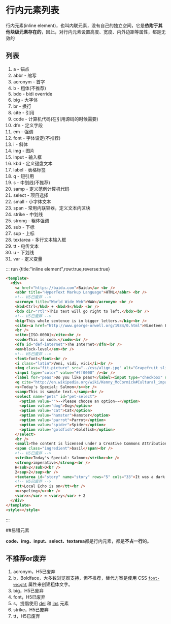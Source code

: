 # 行内元素列表

行内元素(inline element)，也叫内联元素，没有自己的独立空间，它是**依附于其他块级元素存在的**，因此，对行内元素设置高度、宽度、内外边距等属性，都是无效的

## 列表

1. a - 锚点
2. abbr - 缩写
3. acronym - 首字
4. b - 粗体(不推荐)
5. bdo - bidi override
6. big - 大字体
7. br - 换行
8. cite - 引用
9. code - 计算机代码(在引用源码的时候需要)
10. dfn - 定义字段
11. em - 强调
12. font - 字体设定(不推荐)
13. i - 斜体
14. img - 图片
15. input - 输入框
16. kbd - 定义键盘文本
17. label - 表格标签
18. q - 短引用
19. s - 中划线(不推荐)
20. samp - 定义范例计算机代码
21. select - 项目选择
22. small - 小字体文本
23. span - 常用内联容器，定义文本内区块
24. strike - 中划线
25. strong - 粗体强调
26. sub - 下标
27. sup - 上标
28. textarea - 多行文本输入框
29. tt - 电传文本
30. u - 下划线
31. var - 定义变量

::: run {title:"inline element",row:true,reverse:true}

```html
<template>
  <div>
    <a href="https://baidu.com">Baidu</a> <br />
    <abbr title="HyperText Markup Language">HTML</abbr> <br />
    <!-- H5已废弃 -->
    <acronym title="World Wide Web">WWW</acronym> <br />
    <kbd>Ctrl</kbd> + <kbd>S</kbd> <br />
    <bdo dir="rtl">This text will go right to left.</bdo><br />
    <!-- H5已废弃 -->
    <big>This whole sentence is in bigger letters.</big><br />
    <cite><a href="http://www.george-orwell.org/1984/0.html">Nineteen Eighty-Four</a></cite>
    <br />
    <cite>[ISO-0000]</cite><br />
    <code>This is code.</code><br />
    <dfn id="def-internet">The Internet</dfn><br />
    <em>block-level</em><br />
    <!-- H5已废弃 -->
    <font>font</font><br />
    <i class="latin">Veni, vidi, vici</i><br />
    <img class="fit-picture" src="../css/align.jpg" alt="Grapefruit slice atop a pile of other slices" /><br />
    <input type="color" value="#ff0000" /><br />
    <label for="peas">Do you like peas?</label><input type="checkbox" name="peas" id="peas" /><br />
    <q cite="http://en.wikipedia.org/wiki/Kenny_McCormick#Cultural_impact">Oh my God, you/they killed Kenny! </q><br />
    <s>Today's Special: Salmon</s><br />
    <samp>This is sample text.</samp><br />
    <select name="pets" id="pet-select">
      <option value="">--Please choose an option--</option>
      <option value="dog">Dog</option>
      <option value="cat">Cat</option>
      <option value="hamster">Hamster</option>
      <option value="parrot">Parrot</option>
      <option value="spider">Spider</option>
      <option value="goldfish">Goldfish</option>
    </select>
    <br />
    <small>The content is licensed under a Creative Commons Attribution-ShareAlike 2.5 Generic License.</small><br />
    <span class="ingredient">basil</span><br />
    <!-- H5已废弃 -->
    <strike>Today's Special: Salmon</strike><br />
    <strong>imperative</strong><br />
    H<sub>2</sub>O<br />
    2<sup>2</sup><br />
    <textarea id="story" name="story" rows="5" cols="33">It was a dark and stormy night...</textarea><br />
    <!-- H5已废弃 -->
    <tt>Local Echo is on</tt><br />
    <u>speling</u><br />
    <var>x</var> = <var>y</var> + 2
  </div>
</template>
<style></style>
```

:::

##易错元素

**code、img、input、select、textarea**都是行内元素，都是**不占一行**的。

## 不推荐or废弃

1. acronym，H5已废弃
2. b，Boldface，大多数浏览器支持，但不推荐，替代方案是使用 CSS [`font-weight`](https://developer.mozilla.org/zh-CN/docs/Web/CSS/font-weight) 属性来创建粗体文字。
3. big，H5已废弃
4. font，H5已废弃
5. s，提倡使用 [del](https://developer.mozilla.org/zh-CN/docs/Web/HTML/Element/del) 和 [ins](https://developer.mozilla.org/zh-CN/docs/Web/HTML/Element/ins) 元素
6. strike，H5已废弃
7. tt，H5已废弃

